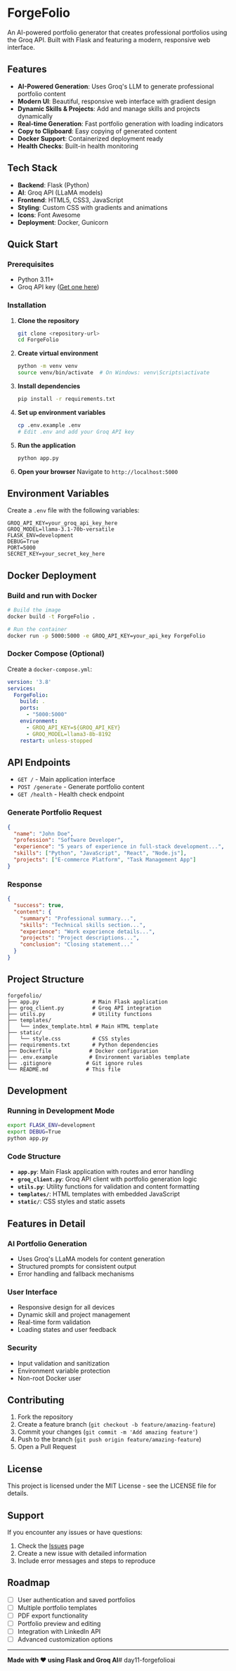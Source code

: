 # ForgeFolio 

An AI-powered portfolio generator that creates professional portfolios using the Groq API. Built with Flask and featuring a modern, responsive web interface.

## Features 

- **AI-Powered Generation**: Uses Groq's LLM to generate professional portfolio content
- **Modern UI**: Beautiful, responsive web interface with gradient design
- **Dynamic Skills & Projects**: Add and manage skills and projects dynamically
- **Real-time Generation**: Fast portfolio generation with loading indicators
- **Copy to Clipboard**: Easy copying of generated content
- **Docker Support**: Containerized deployment ready
- **Health Checks**: Built-in health monitoring

## Tech Stack 

- **Backend**: Flask (Python)
- **AI**: Groq API (LLaMA models)
- **Frontend**: HTML5, CSS3, JavaScript
- **Styling**: Custom CSS with gradients and animations
- **Icons**: Font Awesome
- **Deployment**: Docker, Gunicorn

## Quick Start 

### Prerequisites

- Python 3.11+
- Groq API key ([Get one here](https://console.groq.com/))

### Installation

1. **Clone the repository**
   ```bash
   git clone <repository-url>
   cd ForgeFolio
   ```

2. **Create virtual environment**
   ```bash
   python -m venv venv
   source venv/bin/activate  # On Windows: venv\Scripts\activate
   ```

3. **Install dependencies**
   ```bash
   pip install -r requirements.txt
   ```

4. **Set up environment variables**
   ```bash
   cp .env.example .env
   # Edit .env and add your Groq API key
   ```

5. **Run the application**
   ```bash
   python app.py
   ```

6. **Open your browser**
   Navigate to `http://localhost:5000`

## Environment Variables 

Create a `.env` file with the following variables:

```env
GROQ_API_KEY=your_groq_api_key_here
GROQ_MODEL=llama-3.1-70b-versatile
FLASK_ENV=development
DEBUG=True
PORT=5000
SECRET_KEY=your_secret_key_here
```

## Docker Deployment 

### Build and run with Docker

```bash
# Build the image
docker build -t ForgeFolio .

# Run the container
docker run -p 5000:5000 -e GROQ_API_KEY=your_api_key ForgeFolio
```

### Docker Compose (Optional)

Create a `docker-compose.yml`:

```yaml
version: '3.8'
services:
  ForgeFolio:
    build: .
    ports:
      - "5000:5000"
    environment:
      - GROQ_API_KEY=${GROQ_API_KEY}
      - GROQ_MODEL=llama3-8b-8192
    restart: unless-stopped
```

## API Endpoints 

- `GET /` - Main application interface
- `POST /generate` - Generate portfolio content
- `GET /health` - Health check endpoint

### Generate Portfolio Request

```json
{
  "name": "John Doe",
  "profession": "Software Developer",
  "experience": "5 years of experience in full-stack development...",
  "skills": ["Python", "JavaScript", "React", "Node.js"],
  "projects": ["E-commerce Platform", "Task Management App"]
}
```

### Response

```json
{
  "success": true,
  "content": {
    "summary": "Professional summary...",
    "skills": "Technical skills section...",
    "experience": "Work experience details...",
    "projects": "Project descriptions...",
    "conclusion": "Closing statement..."
  }
}
```

## Project Structure 

```
forgefolio/
├── app.py                 # Main Flask application
├── groq_client.py         # Groq API integration
├── utils.py               # Utility functions
├── templates/
│   └── index_template.html # Main HTML template
├── static/
│   └── style.css          # CSS styles
├── requirements.txt       # Python dependencies
├── Dockerfile            # Docker configuration
├── .env.example          # Environment variables template
├── .gitignore           # Git ignore rules
└── README.md            # This file
```

## Development 

### Running in Development Mode

```bash
export FLASK_ENV=development
export DEBUG=True
python app.py
```

### Code Structure

- **`app.py`**: Main Flask application with routes and error handling
- **`groq_client.py`**: Groq API client with portfolio generation logic
- **`utils.py`**: Utility functions for validation and content formatting
- **`templates/`**: HTML templates with embedded JavaScript
- **`static/`**: CSS styles and static assets

## Features in Detail 

### AI Portfolio Generation
- Uses Groq's LLaMA models for content generation
- Structured prompts for consistent output
- Error handling and fallback mechanisms

### User Interface
- Responsive design for all devices
- Dynamic skill and project management
- Real-time form validation
- Loading states and user feedback

### Security
- Input validation and sanitization
- Environment variable protection
- Non-root Docker user

## Contributing 

1. Fork the repository
2. Create a feature branch (`git checkout -b feature/amazing-feature`)
3. Commit your changes (`git commit -m 'Add amazing feature'`)
4. Push to the branch (`git push origin feature/amazing-feature`)
5. Open a Pull Request

## License 

This project is licensed under the MIT License - see the LICENSE file for details.

## Support 

If you encounter any issues or have questions:

1. Check the [Issues](https://github.com/jlsonon/forgefolio/issues) page
2. Create a new issue with detailed information
3. Include error messages and steps to reproduce

## Roadmap 

- [ ] User authentication and saved portfolios
- [ ] Multiple portfolio templates
- [ ] PDF export functionality
- [ ] Portfolio preview and editing
- [ ] Integration with LinkedIn API
- [ ] Advanced customization options

---

**Made with ❤️ using Flask and Groq AI**#   d a y 1 1 - f o r g e f o l i o a i 
